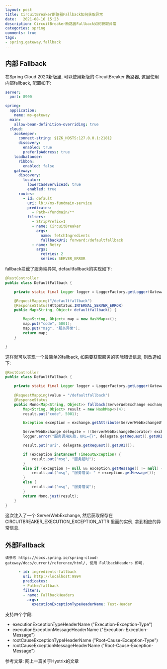 ```yaml
---
layout: post
title: CircuitBreaker断路器Fallback如何获取异常
date:   2021-08-16 15:23
description: CircuitBreaker断路器Fallback如何获取异常
categories: spring
comments: true
tags:
- spring,gateway,fallback
---
```


## 内部 Fallback
在Spring Cloud 2020新版里, 可以使用新版的 CircuitBreaker 断路器, 这里使用内部fallback, 配置如下:

```yaml
server:
  port: 8900

spring:
  application:
    name: ms-gateway
  main:
    allow-bean-definition-overriding: true
  cloud:
    zookeeper:
      connect-string: ${ZK_HOSTS:127.0.0.1:2181}
      discovery:
        enabled: true
        preferIpAddress: true
    loadbalancer:
      ribbon:
        enabled: false
    gateway:
      discovery:
        locator:
          lowerCaseServiceId: true
          enabled: true
      routes:
        - id: default
          uri: lb://ms-fundmain-service
          predicates:
            - Path=/fundmain/**
          filters:
            - StripPrefix=1
            - name: CircuitBreaker
              args:
                name: fetchIngredients
                fallbackUri: forward:/defaultfallback
            - name: Retry
              args:
                retries: 2
                series: SERVER_ERROR

```

fallback拦截了服务端异常, defaultfallback的实现如下:

```java
@RestController
public class DefaultFallback {

    private static final Logger logger = LoggerFactory.getLogger(GatewayErrorAttributes.class);

    @RequestMapping("/defaultfallback")
    @ResponseStatus(HttpStatus.INTERNAL_SERVER_ERROR)
    public Map<String, Object> defaultfallback() {

        Map<String, Object> map = new HashMap<>();
        map.put("code", 5001);
        map.put("msg", "服务异常");
        return map;
    }

}
```

这样就可以实现一个最简单的fallback, 如果要获取服务的实际错误信息, 则改造如下:

```java
@RestController
public class DefaultFallback {

    private static final Logger logger = LoggerFactory.getLogger(GatewayErrorAttributes.class);
    
    @RequestMapping(value = "/defaultfallback")
    @ResponseStatus
    public Mono<Map<String, Object>> fallback(ServerWebExchange exchange) {
        Map<String, Object> result = new HashMap<>(4);
        result.put("code", 5001);

        Exception exception = exchange.getAttribute(ServerWebExchangeUtils.CIRCUITBREAKER_EXECUTION_EXCEPTION_ATTR);

        ServerWebExchange delegate = ((ServerWebExchangeDecorator) exchange).getDelegate();
        logger.error("服务调用失败，URL={}", delegate.getRequest().getURI(), exception);

        result.put("uri", delegate.getRequest().getURI());

        if (exception instanceof TimeoutException) {
            result.put("msg", "服务超时");
        }
        else if (exception != null && exception.getMessage() != null) {
            result.put("msg", "服务错误: " + exception.getMessage());
        }
        else {
            result.put("msg", "服务错误");
        }
        return Mono.just(result);
    }
}

```

这次注入了一个 ServerWebExchange, 然后获取保存在 CIRCUITBREAKER_EXECUTION_EXCEPTION_ATTR 里面的实例, 拿到相应的异常信息.


## 外部Fallback

    请参考 https://docs.spring.io/spring-cloud-gateway/docs/current/reference/html/, 使用 FallbackHeaders 即可.

```yaml
      - id: ingredients-fallback
        uri: http://localhost:9994
        predicates:
        - Path=/fallback
        filters:
        - name: FallbackHeaders
          args:
            executionExceptionTypeHeaderName: Test-Header
```

支持四个字段:
* executionExceptionTypeHeaderName ("Execution-Exception-Type")
* executionExceptionMessageHeaderName ("Execution-Exception-Message")
* rootCauseExceptionTypeHeaderName ("Root-Cause-Exception-Type")
* rootCauseExceptionMessageHeaderName ("Root-Cause-Exception-Message")


参考文章: 网上一篇关于Hystrix的文章

